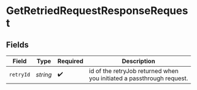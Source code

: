 # GetRetriedRequestResponseRequest


## Fields

| Field                                                                 | Type                                                                  | Required                                                              | Description                                                           |
| --------------------------------------------------------------------- | --------------------------------------------------------------------- | --------------------------------------------------------------------- | --------------------------------------------------------------------- |
| `retryId`                                                             | *string*                                                              | :heavy_check_mark:                                                    | id of the retryJob returned when you initiated a passthrough request. |